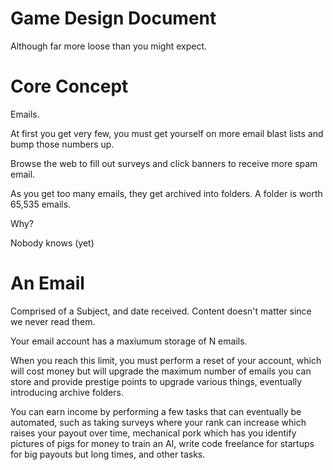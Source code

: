 # Game Design Document
Although far more loose than you might expect.

# Core Concept
Emails.

At first you get very few, you must get yourself on more email blast lists and bump those numbers up.

Browse the web to fill out surveys and click banners to receive more spam email. 

As you get too many emails, they get archived into folders. A folder is worth 65,535 emails.

Why? 

Nobody knows (yet)

# An Email

Comprised of a Subject, and date received. Content doesn't matter since we never read them.

Your email account has a maxiumum storage of N emails. 

When you reach this limit, you must perform a reset of your account, which will cost money but will upgrade the maximum number of emails you can store and provide prestige points to upgrade various things, eventually introducing archive folders.

You can earn income by performing a few tasks that can eventually be automated, such as taking surveys where your rank can increase which raises your payout over time, mechanical pork which has you identify pictures of pigs for money to train an AI, write code freelance for startups for big payouts but long times, and other tasks.